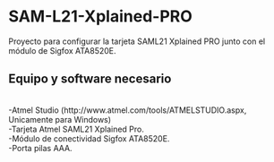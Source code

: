 # SAM-L21-Xplained-PRO
Proyecto para configurar la tarjeta SAML21 Xplained PRO junto con el módulo de Sigfox ATA8520E.

## Equipo y software necesario ##
<br />
-Atmel Studio (http://www.atmel.com/tools/ATMELSTUDIO.aspx, Unicamente para Windows)
<br />
-Tarjeta Atmel SAML21 Xplained Pro.
<br />
-Módulo de conectividad Sigfox ATA8520E.
<br />
-Porta pilas AAA.